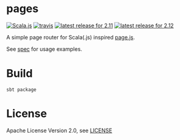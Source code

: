 pages
=====

[![Scala.js](https://img.shields.io/badge/scala.js-0.6.20%2B-blue.svg)](https://www.scala-js.org)
[![travis](https://travis-ci.org/flowtick/pages.svg?branch=master)](https://travis-ci.org/flowtick/pages)
[![latest release for 2.11](https://img.shields.io/maven-central/v/com.flowtick/pages_2.11.svg?label=scala+2.11)](http://mvnrepository.com/artifact/com.flowtick/pages_2.11)
[![latest release for 2.12](https://img.shields.io/maven-central/v/com.flowtick/pages_2.12.svg?label=scala+2.12)](http://mvnrepository.com/artifact/com.flowtick/pages_2.12)

A simple page router for Scala(.js) inspired [page.js](https://visionmedia.github.io/page.js).

See [spec](shared/src/test/scala/pages/PageSpec.scala) for usage examples.

Build
=====

    sbt package

License
=======

Apache License Version 2.0, see [LICENSE](LICENSE)
